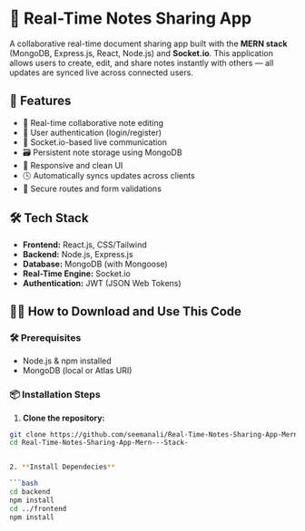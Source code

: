 # 📄 Real-Time Notes Sharing App

A collaborative real-time document sharing app built with the **MERN stack** (MongoDB, Express.js, React, Node.js) and **Socket.io**. This application allows users to create, edit, and share notes instantly with others — all updates are synced live across connected users.


## 🚀 Features

- 📝 Real-time collaborative note editing
- 👥 User authentication (login/register)
- 💬 Socket.io-based live communication
- 🗃️ Persistent note storage using MongoDB
- 📱 Responsive and clean UI
- 🕓 Automatically syncs updates across clients
- 🔐 Secure routes and form validations


## 🛠️ Tech Stack

- **Frontend:** React.js, CSS/Tailwind
- **Backend:** Node.js, Express.js
- **Database:** MongoDB (with Mongoose)
- **Real-Time Engine:** Socket.io
- **Authentication:** JWT (JSON Web Tokens)


## 🧑‍💻 How to Download and Use This Code

### 🛠️ Prerequisites

- Node.js & npm installed
- MongoDB (local or Atlas URI)

### 📦 Installation Steps

1. **Clone the repository:**

```bash
git clone https://github.com/seemanali/Real-Time-Notes-Sharing-App-Mern---Stack-.git
cd Real-Time-Notes-Sharing-App-Mern---Stack-


2. **Install Dependecies**

```bash
cd backend
npm install
cd ../frontend
npm install

